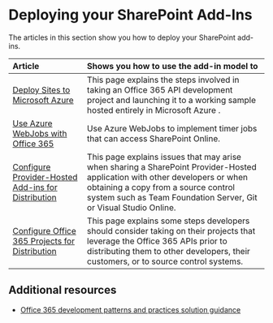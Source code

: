 # Deploying your SharePoint Add-Ins

The articles in this section show you how to deploy your SharePoint add-ins.

|**Article**|**Shows you how to use the add-in model to**|
|:-----|:-----|
|[Deploy Sites to Microsoft Azure](Move-O365Api-Project-from-Dev-To-Prod.md)|This page explains the steps involved in taking an Office 365 API development project and launching it to a working sample hosted entirely in Microsoft Azure .|
|[Use Azure WebJobs with Office 365](Use-Microsoft-Azure-WebJobs-with-Office-365.md)|Use Azure WebJobs to implement timer jobs that can access SharePoint Online.|
|[Configure Provider-Hosted Add-ins for Distribution](Configure-SP-Provider-Hosted-Apps-For-Distribution.md)|This page explains issues that may arise when sharing a SharePoint Provider-Hosted application with other developers or when obtaining a copy from a source control system such as Team Foundation Server, Git or Visual Studio Online.|
|[Configure Office 365 Projects for Distribution](Configure-O365Api-Project-For-Distribution.md)|This page explains some steps developers should consider taking on their projects that leverage the Office 365 APIs prior to distributing them to other developers, their customers, or to source control systems.|

## Additional resources
<a name="bk_addresources"> </a>

- [Office 365 development patterns and practices solution guidance](Office-365-development-patterns-and-practices-solution-guidance.md)